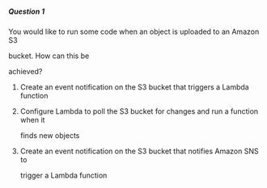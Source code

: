 ##### Question 1


You would like to run some code when an object is uploaded to an Amazon S3

bucket. How can this be


achieved?


1. Create an event notification on the S3 bucket that triggers a Lambda function

2. Configure Lambda to poll the S3 bucket for changes and run a function when it

   finds new objects

3. Create an event notification on the S3 bucket that notifies Amazon SNS to

   trigger a Lambda function

